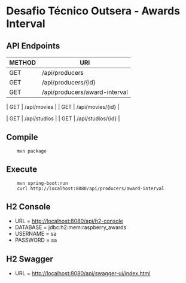 # Desafio Técnico Outsera - Awards Interval

## API Endpoints

| METHOD | URI                           |
| ------ | ----------------------------- |
| GET    | /api/producers                |
| GET    | /api/producers/{id}           |
| GET    | /api/producers/award-interval |

| GET | /api/movies |
| GET | /api/movies/{id} |

| GET | /api/studios |
| GET | /api/studios/{id} |

## Compile

```
	mvn package
```

## Execute

```
	mvn spring-boot:run
	curl http://localhost:8080/api/producers/award-interval
```

## H2 Console

- URL = [http://localhost:8080/api/h2-console](http://localhost:8080/api/h2-console)
- DATABASE = jdbc:h2:mem:raspberry_awards
- USERNAME = sa
- PASSWORD = sa

## H2 Swagger

- URL = [http://localhost:8080/api/swagger-ui/index.html](http://localhost:8080/api/swagger-ui/index.html)
